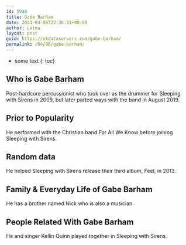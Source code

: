 ```yaml
---
id: 5946
title: Gabe Barham
date: 2021-04-06T22:36:31+00:00
author: Laima
layout: post
guid: https://ukdataservers.com/gabe-barham/
permalink: /04/06/gabe-barham/
---
```


* some text
{: toc}


## Who is Gabe Barham
                  
                  
                  
Post-hardcore percussionist who took over as the drummer for Sleeping with Sirens in 2009, but later parted ways with the band in August 2019.
                  
              
            
              
            
                
                
                
## Prior to Popularity
                  
                  
                  
He performed with the Christian band For All We Know before joining Sleeping with Sirens. 
                  
              
            
              
            
                
                
                
## Random data
                  
                  
                  
He helped Sleeping with Sirens release their third album, Feel, in 2013. 
                  
              
            
              
            
                
                
                
## Family & Everyday Life of Gabe Barham
                  
                  
                  
He has a brother named Nick who is also a musician.
                  
              
            
              
            
                
                
                
## People Related With Gabe Barham
                  
                  
                  
He and singer Kellin Quinn played together in Sleeping with Sirens.
                  
              
            
              
            
                
              
            
              
              
            
            
              
            
          
          
          